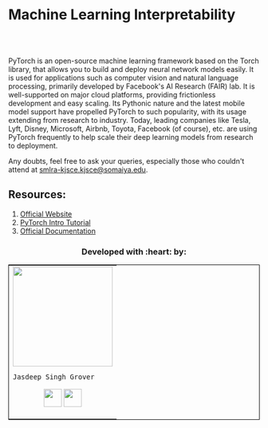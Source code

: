# Machine Learning Interpretability

<br>



<br>

PyTorch is an open-source machine learning framework based on the Torch library, that allows you to build and deploy neural network models easily. It is used for applications such as computer vision and natural language processing, primarily developed by Facebook's AI Research (FAIR) lab. It is well-supported on major cloud platforms, providing frictionless development and easy scaling. Its Pythonic nature and the latest mobile model support have propelled PyTorch to such popularity, with its usage extending from research to industry. Today, leading companies like Tesla, Lyft, Disney, Microsoft, Airbnb, Toyota, Facebook (of course), etc. are using PyTorch frequently to help scale their deep learning models from research to deployment.

Any doubts, feel free to ask your queries, especially those who couldn't attend at smlra-kjsce.kjsce@somaiya.edu.

## Resources:
1. [Official Website](https://pytorch.org)
2. [PyTorch Intro Tutorial](https://pytorch.org/tutorials/beginner/deep_learning_60min_blitz.html)
3. [Official Documentation](https://pytorch.org/docs/stable/index.html) 


<h3 align="center"><b>Developed with :heart: by: </b></h3>
<div align="center">
<table style="border:1px solid black;margin-left:auto;margin-right:auto;">  
  <tr>
<td>
  <img src="https://smlra-kjsce.github.io/Images/profile_pics/jasdeep.jpeg" height="200" width="200"/>
     
    Jasdeep Singh Grover

<p align="center">
<a href = "https://github.com/jasdeep100"><img src = "http://www.iconninja.com/files/241/825/211/round-collaboration-social-github-code-circle-network-icon.svg" width="36" height = "36"/></a>
<a href = "https://www.linkedin.com/in/jasdeep-singh-grover-80a6b4149/"><img src = "http://www.iconninja.com/files/863/607/751/network-linkedin-social-connection-circular-circle-media-icon.svg" width="36" height="36"/></a>
</p>
</td>

</tr>
</table>
</div>
